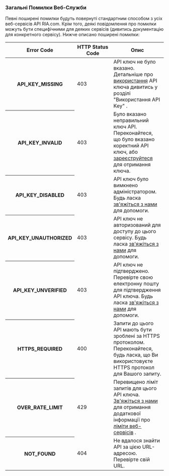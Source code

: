 ### Загальні Помилки Веб-Служби

Певні поширені помилки будуть повернуті стандартним способом з усіх веб-сервісів API RIA.com. Крім того, деякі повідомлення про помилки можуть бути специфічними для деяких сервісів (дивитись документацію для конкретного сервісу). Нижче описано поширені помилки:

<table>
<thead>
                <tr>
                    <th class="doc-parameters-name" scope="col" style="width: 100px;">Error Code</th>
                    <th class="doc-parameters-name" scope="col" style="width: 100px;">HTTP Status Code</th>
                    <th class="doc-parameters-required" scope="col">Опис</th>
                </tr>
                </thead>
                <tbody>
                <tr>
                    <th class="doc-parameter-name" scope="row">API_KEY_MISSING</th>
                    <td class="doc-parameter-name">403</td>
                    <td class="doc-parameter-description">
                        API ключ не було вказано. Детальніше про
                        <a href="https://api-docs-v2.readthedocs.io/ru/latest/general-documentation/api_key.html">використання</a> API ключа дивитись у розділі "Використання API Key" .
                    </td>
                </tr>
                <tr>
                    <th class="doc-parameter-name" scope="row">API_KEY_INVALID</th>
                    <td class="doc-parameter-name">403</td>
                    <td class="doc-parameter-description">
                        Було вказано неправильний ключ API. Переконайтеся, що було вказано коректний API ключ, або
                        <a href="https://developers.ria.com/signup">зареєструйтеся</a> для отримання ключа.
                    </td>
                </tr>
                <tr>
                    <th class="doc-parameter-name" scope="row">API_KEY_DISABLED</th>
                    <td class="doc-parameter-name">403</td>
                    <td class="doc-parameter-description">
                        API ключ було вимкнено адміністратором. Будь ласка
                        <a href="https://developers.ria.com/contact">зв'яжіться з нами</a> для допомоги.
                    </td>
                </tr>
                <tr>
                    <th class="doc-parameter-name" scope="row">API_KEY_UNAUTHORIZED</th>
                    <td class="doc-parameter-name">403</td>
                    <td class="doc-parameter-description">
                       API ключ не авторизований для доступу до цього сервісу. Будь ласка
                        <a href="https://developers.ria.com/contact">зв'яжіться з нами</a> для допомоги.
                    </td>
                </tr>
                <tr>
                    <th class="doc-parameter-name" scope="row">API_KEY_UNVERIFIED</th>
                    <td class="doc-parameter-name">403</td>
                    <td class="doc-parameter-description">
                        API ключ не підтверджено. Перевірте свою електронну пошту для підтвердження API ключа. Будь ласка
                        <a href="https://developers.ria.com/contact">зв'яжіться з нами</a> для допомоги.
                    </td>
                </tr>
                <tr>
                    <th class="doc-parameter-name" scope="row">HTTPS_REQUIRED</th>
                    <td class="doc-parameter-name">400</td>
                    <td class="doc-parameter-description">Запити до цього API мають бути зроблені за HTTPS протоколом.                                                            Переконайтеся, будь ласка, що Ви використовуєте HTTPS протокол для Вашого                                                           запиту.
                    </td>
                </tr>
                <tr>
                    <th class="doc-parameter-name" scope="row">OVER_RATE_LIMIT</th>
                    <td class="doc-parameter-name">429</td>
                    <td class="doc-parameter-description">
                        Перевищено ліміт запитів для цього API ключа.
                        <a href="https://developers.ria.com/contact">Зв'яжіться з нами</a> для отримання додаткової інформації про
                        <a href="https://api-docs-v2.readthedocs.io/ru/latest/general-documentation/rate_limits.html"> ліміти веб-сервісів</a> .
                    </td>
                </tr>
                <tr>
                    <th class="doc-parameter-name" scope="row">NOT_FOUND</th>
                    <td class="doc-parameter-name">404</td>
                    <td class="doc-parameter-description">
                       Не вдалося знайти API за цією URL-адресою. Перевірте свій URL.
                    </td>
                </tr>
                </tbody>
            </table>
